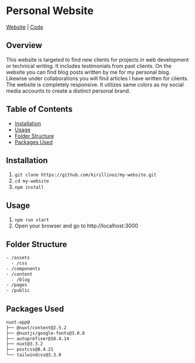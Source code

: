 # Personal Website
[Website](https://ikirill.com) | [Code](https://github.com/kirillinoz/personal-website)

## Overview
This website is targeted to find new clients for projects in web development or technical writing. It includes testimonials from past clients. On the website you can find blog posts written by me for my personal blog. Likewise under collaborations you will find articles I have written for clients. The website is completely responsive. It utilizes same colors as my social media accounts to create a distinct personal brand.

## Table of Contents
* [Installation](#installation)
* [Usage](#usage)
* [Folder Structure](#folder-structure)
* [Packages Used](#packages-used)

## Installation
1) `git clone https://github.com/kirillinoz/my-website.git`
2) `cd my-website`
3) `npm install`

## Usage
1) `npm run start`
2) Open your browser and go to http://localhost:3000

## Folder Structure
```bash
- /assets
  - /css
- /components
- /content
  - /blog
- /pages
- /public
```
## Packages Used
```bash
nuxt-app@
├── @nuxt/content@2.5.2
├── @nuxtjs/google-fonts@3.0.0
├── autoprefixer@10.4.14
├── nuxt@3.3.2
├── postcss@8.4.21
└── tailwindcss@3.3.0
```
